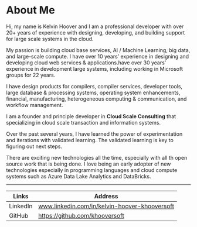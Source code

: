 ﻿# About Me

Hi, my name is Kelvin Hoover and I am a professional developer with over 20+
years of experience with designing, developing, and building support for large scale systems
in the cloud.

My passion is building cloud base services, AI / Machine Learning, big data, and large-scale compute.  I have over 10 years’ experience
in designing and developing cloud web services & applications.have over 30 years’ experience in development large systems,
including working in Microsoft groups for 22 years.

I have design products for compilers, compiler services, developer tools, large database & processing systems, operating system enhancements,
financial, manufacturing, heterogeneous computing & communication, and workflow management.

I am a founder and principle developer in **Cloud Scale Consulting** that specializing in cloud scale transaction and information systems.

Over the past several years, I have learned the power of experimentation and iterations with
validated learning.  The validated learning is key to figuring out next steps.

There are exciting new technologies all the time, especially with all th open source work
that is being done.  I love being an early adopter of new technologies especially in programming languages and cloud compute systems
such as Azure Data Lake Analytics and DataBricks.

<hr/>


| Links       | Address                                       |
| ----------- | --------------------------------------------- |
| LinkedIn    | www.linkedin.com/in/kelvin-hoover-khooversoft |
| GitHub      | https://github.com/khooversoft                |
